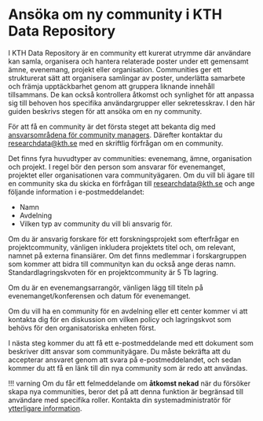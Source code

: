 # Ansöka om ny community i KTH Data Repository

I KTH Data Repository är en community ett kurerat utrymme där användare kan samla, organisera och hantera relaterade poster under ett gemensamt ämne, evenemang, projekt eller organisation. Communities ger ett strukturerat sätt att organisera samlingar av poster, underlätta samarbete och främja upptäckbarhet genom att gruppera liknande innehåll tillsammans. De kan också kontrollera åtkomst och synlighet för att anpassa sig till behoven hos specifika användargrupper eller sekretesskrav. I den här guiden beskrivs stegen för att ansöka om en ny community.

För att få en community är det första steget att bekanta dig med [ansvarsområdena för community managers](./community_manager_responsibilities.md). Därefter kontaktar du [researchdata@kth.se](mailto:researchdata@kth.se) med en skriftlig förfrågan om en community.

Det finns fyra huvudtyper av communities: evenemang, ämne, organisation och projekt. I regel bör den person som ansvarar för evenemanget, projektet eller organisationen vara communityägaren. Om du vill bli ägare till en community ska du skicka en förfrågan till [researchdata@kth.se](mailto:researchdata@kth.se) och ange följande information i e-postmeddelandet:

- Namn
- Avdelning
- Vilken typ av community du vill bli ansvarig för.

Om du är ansvarig forskare för ett forskningsprojekt som efterfrågar en projektcommunity, vänligen inkludera projektets titel och, om relevant, namnet på externa finansiärer. Om det finns medlemmar i forskargruppen som kommer att bidra till communityn kan du också ange deras namn. Standardlagringskvoten för en projektcommunity är 5 Tb lagring.

Om du är en evenemangsarrangör, vänligen lägg till titeln på evenemanget/konferensen och datum för evenemanget.

Om du vill ha en community för en avdelning eller ett center kommer vi att kontakta dig för en diskussion om vilken policy och lagringskvot som behövs för den organisatoriska enheten först.

I nästa steg kommer du att få ett e-postmeddelande med ett dokument som beskriver ditt ansvar som communityägare. Du måste bekräfta att du accepterar ansvaret genom att svara på e-postmeddelandet, och sedan kommer du att få en länk till din nya community som är redo att användas. 


!!! varning
    Om du får ett felmeddelande om **åtkomst nekad** när du försöker skapa nya communities, beror det på att denna funktion är begränsad till användare med specifika roller. Kontakta din systemadministratör för [ytterligare information](mailto:researchdata@kth.se).

